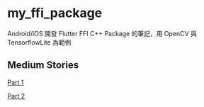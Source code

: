 # my_ffi_package

Android/iOS 開發 Flutter FFI C++ Package 的筆記，用 OpenCV 與 TensorflowLite 為範例

## Medium Stories 

[Part 1](https://medium.com/@capillaryj/android-ios-開發-flutter-ffi-c-package-的筆記-用-opencv-與-tensorflowlite-為範例-part-1-c37decb62a5c)

[Part 2](https://medium.com/@capillaryj/android-ios-開發-flutter-ffi-c-package-的筆記-用-opencv-與-tensorflowlite-為範例-part-2-4b8e3b78e82)
